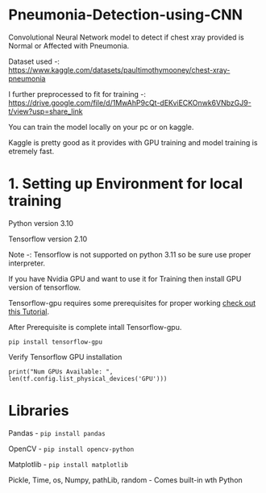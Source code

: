 # Pneumonia-Detection-using-CNN

Convolutional Neural Network model to detect if chest xray provided is Normal or Affected with Pneumonia.

Dataset used -: https://www.kaggle.com/datasets/paultimothymooney/chest-xray-pneumonia

I further preprocessed to fit for training -: https://drive.google.com/file/d/1MwAhP9cQt-dEKviECKOnwk6VNbzGJ9-t/view?usp=share_link

You can train the model locally on your pc or on kaggle.

Kaggle is pretty good as it provides with GPU training and model training is etremely fast.

# 1. Setting up Environment for local training

Python version  3.10

Tensorflow version 2.10

Note -: Tensorflow is not supported on python 3.11 so be sure use proper interpreter.

If you have Nvidia GPU and want to use it for Training then install GPU version of tensorflow.

Tensorflow-gpu requires some prerequisites for proper working [check out this Tutorial](https://youtu.be/1Cs5NvLr6iM).

After Prerequisite is complete intall Tensorflow-gpu.

    pip install tensorflow-gpu

Verify Tensorflow GPU installation

    print("Num GPUs Available: ", len(tf.config.list_physical_devices('GPU')))
    
# Libraries

Pandas - `pip install pandas`

OpenCV - `pip install opencv-python`

Matplotlib - `pip install matplotlib`

Pickle, Time, os, Numpy, pathLib, random - Comes built-in wth Python
